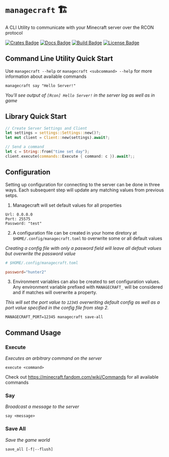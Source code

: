 # `managecraft` :building_construction:
A CLI Utility to communicate with your Minecraft server over the RCON protocol

[![Crates Badge]][Crates] [![Docs Badge]][Docs] [![Build Badge]][Build] [![License Badge]][License]

## Command Line Utility Quick Start
Use `managecraft --help` or `managecraft <subcommand> --help` for more information about available commands

```shell
managecraft say "Hello Server!"
```
_You'll see output of `[Rcon] Hello Server!` in the server log as well as in game_

## Library Quick Start
```rust
// Create Server Settings and Client
let settings = settings::Settings::new()?;
let mut client = Client::new(settings).await?;

// Send a command
let c = String::from("time set day");
client.execute(commands::Execute { command: c }).await?;;
```

## Configuration
Setting up configuration for connecting to the server can be done in three ways. Each subsequent step will update any matching values from previous setps.

1. Managecraft will set default values for all properties
```
Url: 0.0.0.0
Port: 25575
Password: "test"
```

2. A configuration file can be created in your home diretory at `$HOME/.config/managecraft.toml` to overwrite some or all default values

_Creating a config file with only a pasword field will leave all default values but overwrite the password value_
```toml
# $HOME/.config/managecraft.toml

password="hunter2"
```

3. Environment variables can also be created to set configuration values. Any environment variable prefixed with `MANAGECRAFT_` will be considered and if matches will overwrite a property.

_This will set the port value to `12345` overwriting default config as well as a port value specified in the config file from step 2._
```shell
MANAGECRAFT_PORT=12345 managecraft save-all
```

## Command Usage

### Execute
_Executes an arbitrary command on the server_

`execute <command>`

Check out https://minecraft.fandom.com/wiki/Commands for all available commands

### Say
_Broadcast a message to the server_

`say <message>` 

### Save All
_Save the game world_

`save_all [-f|--flush]` 

[Crates]: https://crates.io/crates/robotconfig
[Crates Badge]: https://img.shields.io/crates/v/robotconfig

[Docs]: https://docs.rs/managecraft
[Docs Badge]: https://docs.rs/managecraft/badge.svg

[Build]: https://travis-ci.com/jayman888/managecraft
[Build Badge]: https://travis-ci.com/jayman888/managecraft.svg?branch=master

[License]: https://spdx.org/licenses/MIT.html
[License Badge]: https://img.shields.io/badge/License-MIT-blue.svg